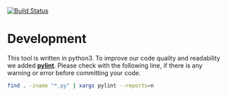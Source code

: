 [![Build Status](https://travis-ci.org/thomaskuestner/MRIQA.svg?branch=master)](https://travis-ci.org/thomaskuestner/MRIQA)
# Development
This tool is written in python3. To improve our code quality and readability we added [__pylint__](https://www.pylint.org/). Please check with the following line, if there is any warning or error before committing your code.
```bash
find . -iname "*.py" | xargs pylint --reports=n
```
